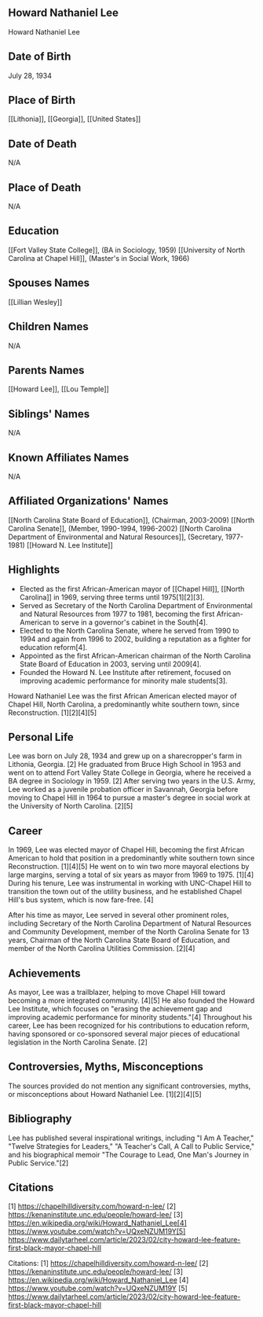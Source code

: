 ## Howard Nathaniel Lee
Howard Nathaniel Lee

## Date of Birth
July 28, 1934

## Place of Birth
[[Lithonia]], [[Georgia]], [[United States]]

## Date of Death
N/A

## Place of Death
N/A

## Education
[[Fort Valley State College]], (BA in Sociology, 1959)
[[University of North Carolina at Chapel Hill]], (Master's in Social Work, 1966)

## Spouses Names
[[Lillian Wesley]]

## Children Names
N/A

## Parents Names
[[Howard Lee]], [[Lou Temple]]

## Siblings' Names
N/A

## Known Affiliates Names
N/A

## Affiliated Organizations' Names
[[North Carolina State Board of Education]], (Chairman, 2003-2009)
[[North Carolina Senate]], (Member, 1990-1994, 1996-2002)
[[North Carolina Department of Environmental and Natural Resources]], (Secretary, 1977-1981)
[[Howard N. Lee Institute]]

## Highlights
- Elected as the first African-American mayor of [[Chapel Hill]], [[North Carolina]] in 1969, serving three terms until 1975[1][2][3].
- Served as Secretary of the North Carolina Department of Environmental and Natural Resources from 1977 to 1981, becoming the first African-American to serve in a governor's cabinet in the South[4].
- Elected to the North Carolina Senate, where he served from 1990 to 1994 and again from 1996 to 2002, building a reputation as a fighter for education reform[4].
- Appointed as the first African-American chairman of the North Carolina State Board of Education in 2003, serving until 2009[4].
- Founded the Howard N. Lee Institute after retirement, focused on improving academic performance for minority male students[3].

Howard Nathaniel Lee was the first African American elected mayor of Chapel Hill, North Carolina, a predominantly white southern town, since Reconstruction. [1][2][4][5]

## Personal Life
Lee was born on July 28, 1934 and grew up on a sharecropper's farm in Lithonia, Georgia. [2] He graduated from Bruce High School in 1953 and went on to attend Fort Valley State College in Georgia, where he received a BA degree in Sociology in 1959. [2] After serving two years in the U.S. Army, Lee worked as a juvenile probation officer in Savannah, Georgia before moving to Chapel Hill in 1964 to pursue a master's degree in social work at the University of North Carolina. [2][5]

## Career
In 1969, Lee was elected mayor of Chapel Hill, becoming the first African American to hold that position in a predominantly white southern town since Reconstruction. [1][4][5] He went on to win two more mayoral elections by large margins, serving a total of six years as mayor from 1969 to 1975. [1][4] During his tenure, Lee was instrumental in working with UNC-Chapel Hill to transition the town out of the utility business, and he established Chapel Hill's bus system, which is now fare-free. [4] 

After his time as mayor, Lee served in several other prominent roles, including Secretary of the North Carolina Department of Natural Resources and Community Development, member of the North Carolina Senate for 13 years, Chairman of the North Carolina State Board of Education, and member of the North Carolina Utilities Commission. [2][4]

## Achievements
As mayor, Lee was a trailblazer, helping to move Chapel Hill toward becoming a more integrated community. [4][5] He also founded the Howard Lee Institute, which focuses on "erasing the achievement gap and improving academic performance for minority students."[4] Throughout his career, Lee has been recognized for his contributions to education reform, having sponsored or co-sponsored several major pieces of educational legislation in the North Carolina Senate. [2]

## Controversies, Myths, Misconceptions
The sources provided do not mention any significant controversies, myths, or misconceptions about Howard Nathaniel Lee. [1][2][4][5]

## Bibliography
Lee has published several inspirational writings, including "I Am A Teacher," "Twelve Strategies for Leaders," "A Teacher's Call, A Call to Public Service," and his biographical memoir "The Courage to Lead, One Man's Journey in Public Service."[2]

## Citations
[1] https://chapelhilldiversity.com/howard-n-lee/
[2] https://kenaninstitute.unc.edu/people/howard-lee/
[3] https://en.wikipedia.org/wiki/Howard_Nathaniel_Lee[4] https://www.youtube.com/watch?v=UQxeNZUM19Y[5] https://www.dailytarheel.com/article/2023/02/city-howard-lee-feature-first-black-mayor-chapel-hill

Citations:
[1] https://chapelhilldiversity.com/howard-n-lee/
[2] https://kenaninstitute.unc.edu/people/howard-lee/
[3] https://en.wikipedia.org/wiki/Howard_Nathaniel_Lee
[4] https://www.youtube.com/watch?v=UQxeNZUM19Y
[5] https://www.dailytarheel.com/article/2023/02/city-howard-lee-feature-first-black-mayor-chapel-hill